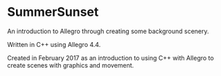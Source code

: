 # SummerSunset
An introduction to Allegro through creating some background scenery. 

Written in C++ using Allegro 4.4. 

Created in February 2017 as an introduction to using C++ with Allegro to create scenes with graphics and movement. 
